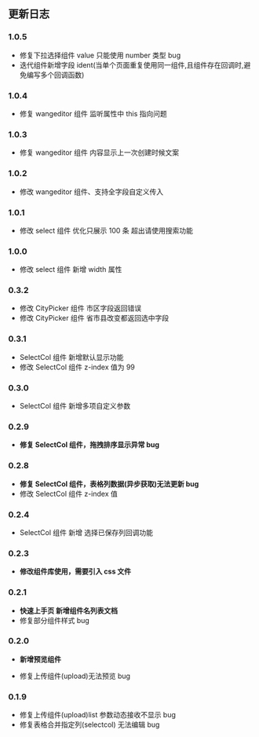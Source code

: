 <!--
 * @Description: 更新日志文档
 * @Author: panrui
 * @Date: 2021-06-09 16:13:12
 * @LastEditTime: 2021-09-30 10:38:16
 * @LastEditors: panrui
 * 不忘初心,不负梦想
-->

## 更新日志

### 1.0.5

- 修复下拉选择组件 value 只能使用 number 类型 bug
- 迭代组件新增字段 ident(当单个页面重复使用同一组件,且组件存在回调时,避免编写多个回调函数)
<!-- - 新增上传组件支持上传文件功能 -->

### 1.0.4

- 修复 wangeditor 组件 监听属性中 this 指向问题

### 1.0.3

- 修复 wangeditor 组件 内容显示上一次创建时候文案

### 1.0.2

- 修改 wangeditor 组件、支持全字段自定义传入

### 1.0.1

- 修改 select 组件 优化只展示 100 条 超出请使用搜索功能

### 1.0.0

- 修改 select 组件 新增 width 属性

### 0.3.2

- 修改 CityPicker 组件 市区字段返回错误
- 修改 CityPicker 组件 省市县改变都返回选中字段

### 0.3.1

- SelectCol 组件 新增默认显示功能
- 修改 SelectCol 组件 z-index 值为 99

### 0.3.0

- SelectCol 组件 新增多项自定义参数

### 0.2.9

- **修复 SelectCol 组件，拖拽排序显示异常 bug**

### 0.2.8

- **修复 SelectCol 组件，表格列数据(异步获取)无法更新 bug**
- 修改 SelectCol 组件 z-index 值

### 0.2.4

- SelectCol 组件 新增 选择已保存列回调功能

### 0.2.3

- **修改组件库使用，需要引入 css 文件**

### 0.2.1

- **快速上手页 新增组件名列表文档**
- 修复部分组件样式 bug

### 0.2.0

- **新增预览组件**

- 修复上传组件(upload)无法预览 bug

### 0.1.9

- 修复上传组件(upload)list 参数动态接收不显示 bug
- 修复表格合并指定列(selectcol) 无法编辑 bug
